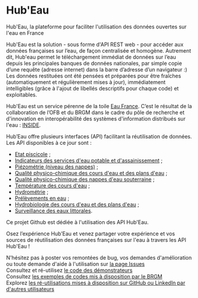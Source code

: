 # Hub'Eau
Hub'Eau, la plateforme pour faciliter l'utilisation des données ouvertes sur l'eau en France

Hub'Eau est la solution - sous forme d'API REST web - pour accéder aux données françaises sur l’eau, de façon centralisée et homogène. Autrement dit, Hub'eau permet le téléchargement immédiat de données sur l’eau depuis les principales banques de données nationales, par simple copie d’une requête (adresse internet) dans la barre d’adresse d’un navigateur :)
Les données restituées ont été pensées et préparées pour être fraîches (automatiquement et régulièrement mises à jour), immédiatement intelligibles (grâce à l'ajout de libellés descriptifs pour chaque code) et exploitables.

Hub'Eau est un service pérenne de la toile [Eau France](https://www.eaufrance.fr/). C’est le résultat de la collaboration de l’OFB et du BRGM dans le cadre du pôle de recherche et d'innovation en interopérabilité des systèmes d'information distribués sur l'eau : [INSIDE](http://www.pole-inside.fr/fr). 

Hub’Eau offre plusieurs interfaces (API) facilitant la réutilisation de données. Les API disponibles à ce jour sont :

* [Etat piscicole](http://hubeau.eaufrance.fr/page/api-poisson) ;
* [Indicateurs des services d'eau potable et d'assainissement](https://hubeau.eaufrance.fr/page/api-indicateurs-services) ;
* [Piézométrie (niveau des nappes)](http://hubeau.eaufrance.fr/page/api-piezometrie) ;
* [Qualité physico-chimique des cours d'eau et des plans d'eau](http://hubeau.eaufrance.fr/page/api-qualite-cours-deau) ;
* [Qualité physico-chimique des nappes d'eau souterraine](http://hubeau.eaufrance.fr/page/api-qualite-nappes-deau-souterraines) ;
* [Température des cours d'eau](http://hubeau.eaufrance.fr/page/api-temperature-continu) ;
* [Hydrométrie](http://hubeau.eaufrance.fr/page/api-hydrometrie) ;
* [Prélèvements en eau](https://hubeau.eaufrance.fr/page/api-prelevements-eau) ;
* [Hydrobiologie des cours d'eau et des plans d'eau](https://hubeau.eaufrance.fr/page/api-hydrobiologie) ;
* [Surveillance des eaux littorales](https://hubeau.eaufrance.fr/page/api-surveillance-littoral).

Ce projet Github est dédiée à l'utilisation des API Hub'Eau.

Osez l’expérience Hub’Eau et venez partager votre expérience et vos sources de réutilisation des données françaises sur l'eau à travers les API Hub'Eau ! 
  
N'hésitez pas à poster vos remontées de bug, vos demandes d'amélioration ou toute demande d'aide à l'utilisation sur [la page Issues](https://github.com/BRGM/hubeau/issues)  
Consultez et ré-utilisez [le code des démonstrateurs](https://github.com/BRGM/hubeau/tree/master/demonstrateurs)  
Consultez [les exemples de codes mis à disposition par le BRGM](https://github.com/BRGM/hubeau/tree/master/code_examples)  
Explorez [les ré-utilisations mises à disposition sur GitHub ou LinkedIn par d'autres utilisateurs](https://github.com/BRGM/hubeau/tree/master/re-utilisations)
 

